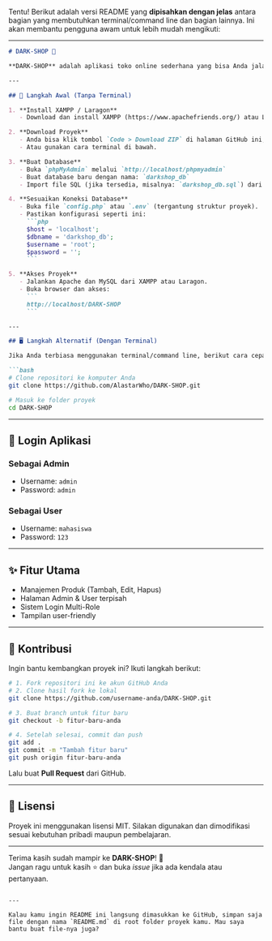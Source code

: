 Tentu! Berikut adalah versi README yang **dipisahkan dengan jelas** antara bagian yang membutuhkan terminal/command line dan bagian lainnya. Ini akan membantu pengguna awam untuk lebih mudah mengikuti:

---

```markdown
# DARK-SHOP 🛒

**DARK-SHOP** adalah aplikasi toko online sederhana yang bisa Anda jalankan secara lokal. Proyek ini cocok untuk dipelajari, dimodifikasi, atau dikembangkan lebih lanjut.

---

## 📁 Langkah Awal (Tanpa Terminal)

1. **Install XAMPP / Laragon**
   - Download dan install XAMPP (https://www.apachefriends.org/) atau Laragon (https://laragon.org/) di komputer Anda.

2. **Download Proyek**
   - Anda bisa klik tombol `Code > Download ZIP` di halaman GitHub ini, lalu ekstrak ke folder `htdocs` (jika pakai XAMPP) atau `www` (jika pakai Laragon).
   - Atau gunakan cara terminal di bawah.

3. **Buat Database**
   - Buka `phpMyAdmin` melalui `http://localhost/phpmyadmin`
   - Buat database baru dengan nama: `darkshop_db`
   - Import file SQL (jika tersedia, misalnya: `darkshop_db.sql`) dari folder proyek.

4. **Sesuaikan Koneksi Database**
   - Buka file `config.php` atau `.env` (tergantung struktur proyek).
   - Pastikan konfigurasi seperti ini:
     ```php
     $host = 'localhost';
     $dbname = 'darkshop_db';
     $username = 'root';
     $password = '';
     ```

5. **Akses Proyek**
   - Jalankan Apache dan MySQL dari XAMPP atau Laragon.
   - Buka browser dan akses:
     ```
     http://localhost/DARK-SHOP
     ```

---

## 🖥️ Langkah Alternatif (Dengan Terminal)

Jika Anda terbiasa menggunakan terminal/command line, berikut cara cepatnya:

```bash
# Clone repositori ke komputer Anda
git clone https://github.com/AlastarWho/DARK-SHOP.git

# Masuk ke folder proyek
cd DARK-SHOP
```

---

## 🔑 Login Aplikasi

### Sebagai **Admin**
- Username: `admin`
- Password: `admin`

### Sebagai **User**
- Username: `mahasiswa`
- Password: `123`

---

## ✨ Fitur Utama

- Manajemen Produk (Tambah, Edit, Hapus)
- Halaman Admin & User terpisah
- Sistem Login Multi-Role
- Tampilan user-friendly

---

## 🤝 Kontribusi

Ingin bantu kembangkan proyek ini? Ikuti langkah berikut:

```bash
# 1. Fork repositori ini ke akun GitHub Anda
# 2. Clone hasil fork ke lokal
git clone https://github.com/username-anda/DARK-SHOP.git

# 3. Buat branch untuk fitur baru
git checkout -b fitur-baru-anda

# 4. Setelah selesai, commit dan push
git add .
git commit -m "Tambah fitur baru"
git push origin fitur-baru-anda
```

Lalu buat **Pull Request** dari GitHub.

---

## 📄 Lisensi

Proyek ini menggunakan lisensi MIT. Silakan digunakan dan dimodifikasi sesuai kebutuhan pribadi maupun pembelajaran.

---

Terima kasih sudah mampir ke **DARK-SHOP**! 🚀  
Jangan ragu untuk kasih ⭐ dan buka *issue* jika ada kendala atau pertanyaan.
```

---

Kalau kamu ingin README ini langsung dimasukkan ke GitHub, simpan saja file dengan nama `README.md` di root folder proyek kamu. Mau saya bantu buat file-nya juga?
